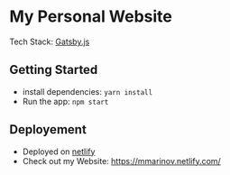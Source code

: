 # My Personal Website

Tech Stack: [Gatsby.js](https://www.gatsbyjs.org/)

## **Getting Started**

-   install dependencies: `yarn install`
-   Run the app: `npm start`

## **Deployement**

- Deployed on [netlify](https://www.netlify.com/)
- Check out my Website: https://mmarinov.netlify.com/
